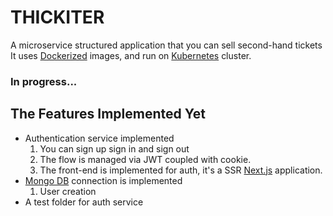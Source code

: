 # THICKITER
A microservice structured application that you can sell second-hand tickets <br />
It uses [Dockerized](https://www.docker.com/) images, and run on [Kubernetes](https://kubernetes.io/) cluster.

### In progress...

## The Features Implemented Yet
- Authentication service implemented <br />
    1. You can sign up sign in and sign out
    2. The flow is managed via JWT coupled with cookie.
    3. The front-end is implemented for auth, it's a SSR [Next.js](https://nextjs.org/) application.
- [Mongo DB](https://www.mongodb.com/) connection is implemented
    1. User creation
- A test folder for auth service
